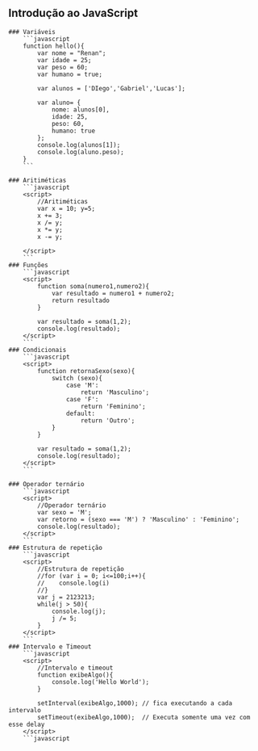 ## Introdução ao JavaScript

```
### Variáveis
    ```javascript
    function hello(){
        var nome = "Renan";
        var idade = 25;
        var peso = 60;
        var humano = true;

        var alunos = ['DIego','Gabriel','Lucas'];

        var aluno= {
            nome: alunos[0],
            idade: 25,
            peso: 60,
            humano: true
        };
        console.log(alunos[1]);
        console.log(aluno.peso);
    }
    ```

### Aritiméticas
    ```javascript
    <script>
        //Aritiméticas
        var x = 10; y=5;
        x += 3;
        x /= y;
        x *= y;
        x -= y;

    </script>
    ```
### Funções
    ```javascript
    <script>
        function soma(numero1,numero2){
            var resultado = numero1 + numero2;
            return resultado
        }

        var resultado = soma(1,2);
        console.log(resultado);
    </script>
    ```
### Condicionais 
    ```javascript
    <script>
        function retornaSexo(sexo){
            switch (sexo){
                case 'M':
                    return 'Masculino';
                case 'F':
                    return 'Feminino';
                default:
                    return 'Outro';
            }
        }

        var resultado = soma(1,2);
        console.log(resultado);
    </script>
    ```

### Operador ternário
    ```javascript
    <script>
        //Operador ternário
        var sexo = 'M';
        var retorno = (sexo === 'M') ? 'Masculino' : 'Feminino';
        console.log(resultado);
    </script>
    ```
### Estrutura de repetição
    ```javascript
    <script>
        //Estrutura de repetição
        //for (var i = 0; i<=100;i++){
        //    console.log(i)
        //}
        var j = 2123213;
        while(j > 50){
            console.log(j);
            j /= 5;
        }
    </script>
    ```
### Intervalo e Timeout
    ```javascript
    <script>
        //Intervalo e timeout
        function exibeAlgo(){
            console.log('Hello World');
        }

        setInterval(exibeAlgo,1000); // fica executando a cada intervalo
        setTimeout(exibeAlgo,1000);  // Executa somente uma vez com esse delay
    </script>
    ```javascript
